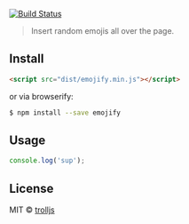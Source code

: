 [![Build Status][travis-image]][travis-url]

> Insert random emojis all over the page.

## Install

```html
<script src="dist/emojify.min.js"></script>
```

or via browserify:

```sh
$ npm install --save emojify
```

## Usage

```js
console.log('sup');
```

## License

MIT © [trolljs](https://github.com/trolljs/emojify)

[travis-url]: https://travis-ci.org/trolljs/emojify
[travis-image]: https://travis-ci.org/trolljs/emojify.svg?branch=master